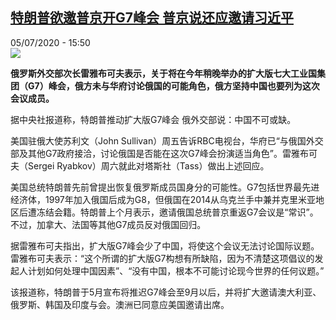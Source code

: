 <!--1593960999000-->
[特朗普欲邀普京开G7峰会 普京说还应邀请习近平](http://www.rfi.fr//cn/%E6%94%BF%E6%B2%BB/20200705-%E7%89%B9%E6%9C%97%E6%99%AE%E6%AC%B2%E9%82%80%E6%99%AE%E4%BA%AC%E5%BC%80g7%E5%B3%B0%E4%BC%9A-%E6%99%AE%E4%BA%AC%E8%AF%B4%E8%BF%98%E5%BA%94%E9%82%80%E8%AF%B7%E4%B9%A0%E8%BF%91%E5%B9%B3)
------

<div>05/07/2020 - 15:50</div><img src="https://s.rfi.fr/media/display/1f855aa0-a66e-11ea-a058-005056a98db9/w:310/p:16x9/19863839.jpg"><p><strong>俄罗斯外交部次长雷雅布可夫表示，关于将在今年稍晚举办的扩大版七大工业国集团（G7）峰会，俄方未与华府讨论俄国的可能角色，俄方坚持中国也要列为这次会议成员。</strong></p><div class="t-content__body u-clearfix"><div class="m-interstitial"></div><p>据中央社报道称，特朗普推动扩大版G7峰会 俄外交部说：中国不可或缺。</p><p>美国驻俄大使苏利文（John Sullivan）周五告诉RBC电视台，华府已“与俄国外交部及其他G7政府接洽，讨论俄国是否能在这次G7峰会扮演适当角色”。雷雅布可夫（Sergei Ryabkov）周六就此对塔斯社（Tass）做出上述回应。</p><p>美国总统特朗普先前曾提出恢复俄罗斯成员国身分的可能性。G7包括世界最先进经济体，1997年加入俄国后成为G8，但俄国在2014从乌克兰手中兼并克里米亚地区后遭冻结会籍。特朗普上个月表示，邀请俄国总统普京重返G7会议是“常识”。不过，加拿大、法国等其他G7成员反对俄国回归。</p><p>据雷雅布可夫指出，扩大版G7峰会少了中国，将使这个会议无法讨论国际议题。雷雅布可夫表示：“这个所谓的扩大版G7构想有所缺陷，因为不清楚这项倡议的发起人计划如何处理中国因素”、“没有中国，根本不可能讨论现今世界的任何议题。”</p><p>该报道称，特朗普于5月宣布将推迟G7峰会至9月以后，并将扩大邀请澳大利亚、俄罗斯、韩国及印度与会。澳洲已同意应美国邀请出席。</p><div class="o-self-promo o-self-promo--nl o-self-promo--hidden" data-selfpromo-newsletter></div><div class="o-self-promo o-self-promo--app o-self-promo--hidden" data-selfpromo-app></div></div>
